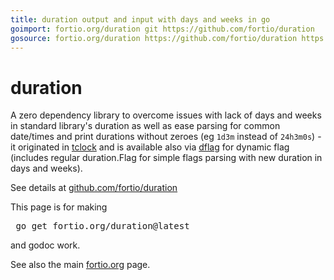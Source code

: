 ```yaml
---
title: duration output and input with days and weeks in go
goimport: fortio.org/duration git https://github.com/fortio/duration
gosource: fortio.org/duration https://github.com/fortio/duration https://github.com/fortio/duration/tree/main{/dir} https://github.com/fortio/duration/blob/main{/dir}/{file}#L{line}
---
```


# duration

A zero dependency library to overcome issues with lack of days and weeks in standard library's duration as well as ease parsing for common date/times and print durations without zeroes (eg `1d3m` instead of `24h3m0s`) - it originated in [tclock](tclock) and is available also via [dflag](dflag) for dynamic flag (includes regular duration.Flag for simple flags parsing with new duration in days and weeks).

See details at [github.com/fortio/duration](https://github.com/fortio/duration#duration)

This page is for making
<pre>
 go get fortio.org/duration@latest
</pre>
and godoc work.
<p>
See also the main <a href="https://fortio.org/">fortio.org</a> page.
